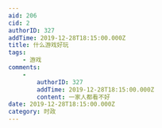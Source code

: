 ```yaml
---
aid: 206
cid: 2
authorID: 327
addTime: 2019-12-28T18:15:00.000Z
title: 什么游戏好玩
tags:
    - 游戏
comments:
    -
        authorID: 327
        addTime: 2019-12-28T18:15:00.000Z
        content: 一家人都看不好
date: 2019-12-28T18:15:00.000Z
category: 时政
---
```



